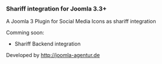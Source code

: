 <h3>Shariff integration for Joomla 3.3+</h3>

A Joomla 3 Plugin for Social Media Icons as shariff integration

Comming soon:
<ul>
<li>Shariff Backend integration</li>
</ul>

Developed by http://joomla-agentur.de
